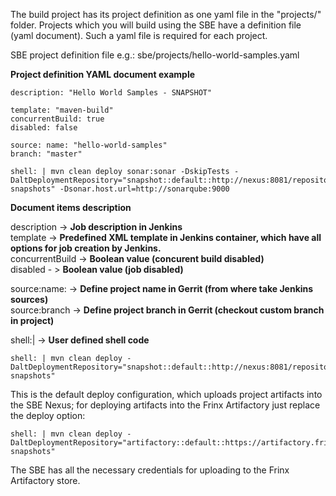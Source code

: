 The build project has its project definition as one yaml file in the "projects/" folder. Projects which you will build using the SBE have a definition file (yaml document). Such a yaml file is required for each project.

SBE project definition file e.g.: sbe/projects/hello-world-samples.yaml

**Project definition YAML document example**

    description: "Hello World Samples - SNAPSHOT"
    
    template: "maven-build"  
    concurrentBuild: true  
    disabled: false
    
    source: name: "hello-world-samples"  
    branch: "master"
    
    shell: | mvn clean deploy sonar:sonar -DskipTests -DaltDeploymentRepository="snapshot::default::http://nexus:8081/repository/local-snapshots" -Dsonar.host.url=http://sonarqube:9000
    

**Document items description**

description -> **Job description in Jenkins**  
template -> **Predefined XML template in Jenkins container, which have all options for job creation by Jenkins.**  
concurrentBuild -> **Boolean value (concurent build disabled)**  
disabled - > **Boolean value (job disabled)**

source:name: -> **Define project name in Gerrit (from where take Jenkins sources)**  
source:branch -> **Define project branch in Gerrit (checkout custom branch in project)**

shell:| -> **User defined shell code**

    shell: | mvn clean deploy -DaltDeploymentRepository="snapshot::default::http://nexus:8081/repository/local-snapshots"
    

This is the default deploy configuration, which uploads project artifacts into the SBE Nexus; for deploying artifacts into the Frinx Artifactory just replace the deploy option:

    shell: | mvn clean deploy -DaltDeploymentRepository="artifactory::default::https://artifactory.frinx.io/artifactory/sb-snapshots"
    

The SBE has all the necessary credentials for uploading to the Frinx Artifactory store.
